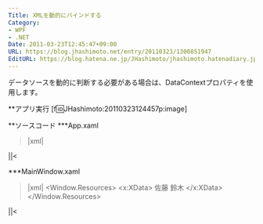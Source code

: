 ```yaml
---
Title: XMLを動的にバインドする
Category:
- WPF
- .NET
Date: 2011-03-23T12:45:47+09:00
URL: https://blog.jhashimoto.net/entry/20110323/1300851947
EditURL: https://blog.hatena.ne.jp/JHashimoto/jhashimoto.hatenadiary.jp/atom/entry/12921228815717257895
---
```


データソースを動的に判断する必要がある場合は、DataContextプロパティを使用します。

**アプリ実行
[f:id:JHashimoto:20110323124457p:image]

**ソースコード
***App.xaml
>|xml|
<Application x:Class="HelloWorld.App"
             xmlns="http://schemas.microsoft.com/winfx/2006/xaml/presentation"
             xmlns:x="http://schemas.microsoft.com/winfx/2006/xaml"
             StartupUri="MainWindow.xaml">
</Application>
||<

***MainWindow.xaml
>|xml|
<Window x:Class="HelloWorld2.MainWindow"
        xmlns="http://schemas.microsoft.com/winfx/2006/xaml/presentation"
        xmlns:x="http://schemas.microsoft.com/winfx/2006/xaml"
        Title="MainWindow" Height="100" Width="200"
        DataContext="{DynamicResource dataSource}">
    <Window.Resources>
        <XmlDataProvider x:Key="dataSource">
            <x:XData>
                <Media xmlns="">
                    <Book Author="山田" Title="愛は天国" />
                    <Book Author="鈴木" Title="愛は地獄" />
                    <Book Author="佐藤" Title="愛は生きる糧" />
                    <CD Author="佐藤" Title="愛子は歌う" />
                    <DVD Director="山田" Title="愛という名の映画">
                        <Actor>佐藤</Actor>
                        <Actor>鈴木</Actor>
                    </DVD>
                </Media>
            </x:XData>
        </XmlDataProvider>
    </Window.Resources>
    <ListBox ItemsSource="{Binding XPath=/Media/Book/@Title}" />
</Window>
||<
